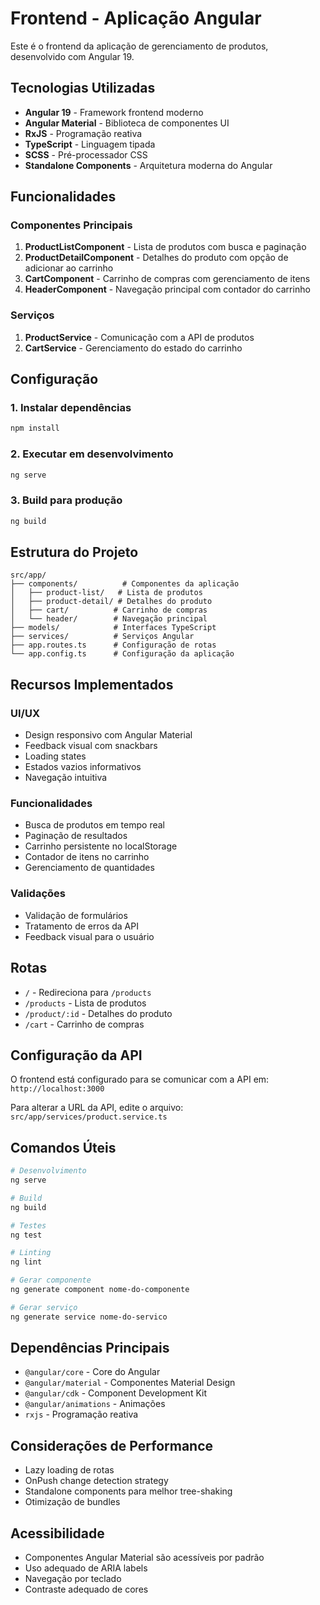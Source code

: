 # Frontend - Aplicação Angular

Este é o frontend da aplicação de gerenciamento de produtos, desenvolvido com Angular 19.

## Tecnologias Utilizadas

- **Angular 19** - Framework frontend moderno
- **Angular Material** - Biblioteca de componentes UI
- **RxJS** - Programação reativa
- **TypeScript** - Linguagem tipada
- **SCSS** - Pré-processador CSS
- **Standalone Components** - Arquitetura moderna do Angular

## Funcionalidades

### Componentes Principais

1. **ProductListComponent** - Lista de produtos com busca e paginação
2. **ProductDetailComponent** - Detalhes do produto com opção de adicionar ao carrinho
3. **CartComponent** - Carrinho de compras com gerenciamento de itens
4. **HeaderComponent** - Navegação principal com contador do carrinho

### Serviços

1. **ProductService** - Comunicação com a API de produtos
2. **CartService** - Gerenciamento do estado do carrinho

## Configuração

### 1. Instalar dependências
```bash
npm install
```

### 2. Executar em desenvolvimento
```bash
ng serve
```

### 3. Build para produção
```bash
ng build
```

## Estrutura do Projeto

```
src/app/
├── components/          # Componentes da aplicação
│   ├── product-list/   # Lista de produtos
│   ├── product-detail/ # Detalhes do produto
│   ├── cart/          # Carrinho de compras
│   └── header/        # Navegação principal
├── models/            # Interfaces TypeScript
├── services/          # Serviços Angular
├── app.routes.ts      # Configuração de rotas
└── app.config.ts      # Configuração da aplicação
```

## Recursos Implementados

### UI/UX
- Design responsivo com Angular Material
- Feedback visual com snackbars
- Loading states
- Estados vazios informativos
- Navegação intuitiva

### Funcionalidades
- Busca de produtos em tempo real
- Paginação de resultados
- Carrinho persistente no localStorage
- Contador de itens no carrinho
- Gerenciamento de quantidades

### Validações
- Validação de formulários
- Tratamento de erros da API
- Feedback visual para o usuário

## Rotas

- `/` - Redireciona para `/products`
- `/products` - Lista de produtos
- `/product/:id` - Detalhes do produto
- `/cart` - Carrinho de compras

## Configuração da API

O frontend está configurado para se comunicar com a API em:
`http://localhost:3000`

Para alterar a URL da API, edite o arquivo:
`src/app/services/product.service.ts`

## Comandos Úteis

```bash
# Desenvolvimento
ng serve

# Build
ng build

# Testes
ng test

# Linting
ng lint

# Gerar componente
ng generate component nome-do-componente

# Gerar serviço
ng generate service nome-do-servico
```

## Dependências Principais

- `@angular/core` - Core do Angular
- `@angular/material` - Componentes Material Design
- `@angular/cdk` - Component Development Kit
- `@angular/animations` - Animações
- `rxjs` - Programação reativa

## Considerações de Performance

- Lazy loading de rotas
- OnPush change detection strategy
- Standalone components para melhor tree-shaking
- Otimização de bundles

## Acessibilidade

- Componentes Angular Material são acessíveis por padrão
- Uso adequado de ARIA labels
- Navegação por teclado
- Contraste adequado de cores 